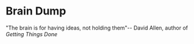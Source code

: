 # Brain Dump
"The brain is for having ideas, not holding them"-- David Allen, author of *Getting Things Done*